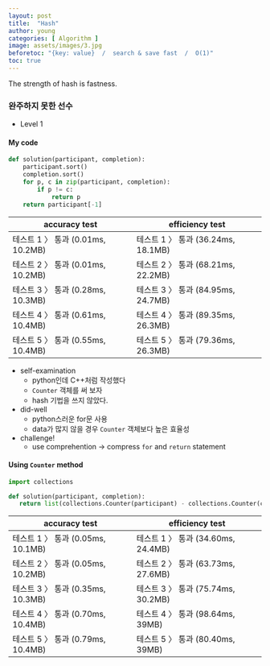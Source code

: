 ```yaml
---
layout: post
title:  "Hash"
author: young
categories: [ Algorithm ]
image: assets/images/3.jpg
beforetoc: "{key: value}  /  search & save fast  /  O(1)"
toc: true
---
```

The strength of hash is fastness.

### 완주하지 못한 선수
* Level 1

#### My code

```python
def solution(participant, completion):
    participant.sort()
    completion.sort()
    for p, c in zip(participant, completion):
        if p != c:
            return p
    return participant[-1]
```

| accuracy test | efficiency test |
|---|---|
|테스트 1 〉	통과 (0.01ms, 10.2MB)|테스트 1 〉	통과 (36.24ms, 18.1MB)|
|테스트 2 〉	통과 (0.01ms, 10.2MB)|테스트 2 〉	통과 (68.21ms, 22.2MB)|
|테스트 3 〉	통과 (0.28ms, 10.3MB)|테스트 3 〉	통과 (84.95ms, 24.7MB)|
|테스트 4 〉	통과 (0.61ms, 10.4MB)|테스트 4 〉	통과 (89.35ms, 26.3MB)|
|테스트 5 〉	통과 (0.55ms, 10.4MB)|테스트 5 〉	통과 (79.36ms, 26.3MB)|

* self-examination
  - python인데 C++처럼 작성했다
  - `Counter` 객체를 써 보자
  - hash 기법을 쓰지 않았다.
* did-well
  - python스러운 for문 사용
  - data가 많지 않을 경우 `Counter` 객체보다 높은 효율성
* challenge!
  - use comprehention → compress `for` and `return` statement


#### Using `Counter` method
 
 ```python
import collections

def solution(participant, completion):
    return list(collections.Counter(participant) - collections.Counter(completion))[0]
 ```
 
| accuracy test | efficiency test |
|---|---|
|테스트 1 〉	통과 (0.05ms, 10.1MB)|테스트 1 〉	통과 (34.60ms, 24.4MB)|
|테스트 2 〉	통과 (0.05ms, 10.2MB)|테스트 2 〉	통과 (63.73ms, 27.6MB)|
|테스트 3 〉	통과 (0.35ms, 10.3MB)|테스트 3 〉	통과 (75.74ms, 30.2MB)|
|테스트 4 〉	통과 (0.70ms, 10.4MB)|테스트 4 〉	통과 (98.64ms, 39MB)|
|테스트 5 〉	통과 (0.79ms, 10.4MB)|테스트 5 〉	통과 (80.40ms, 39MB)|
